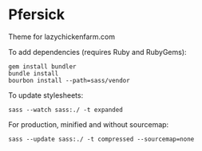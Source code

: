 # Pfersick
Theme for lazychickenfarm.com

To add dependencies (requires Ruby and RubyGems):

```
gem install bundler
bundle install
bourbon install --path=sass/vendor
```

To update stylesheets:
```
sass --watch sass:./ -t expanded
```

For production, minified and without sourcemap:
```
sass --update sass:./ -t compressed --sourcemap=none
```
